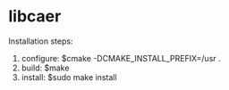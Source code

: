 # libcaer
Installation steps: <br/>
1) configure:
  $cmake -DCMAKE_INSTALL_PREFIX=/usr .
2) build:
  $make
3) install:
  $sudo make install
